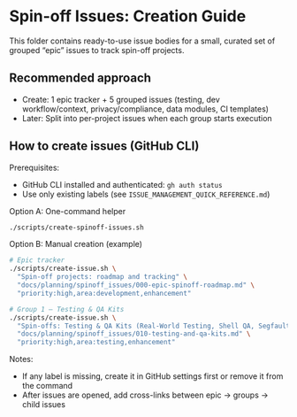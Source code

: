 # Spin-off Issues: Creation Guide

This folder contains ready-to-use issue bodies for a small, curated set of grouped “epic” issues to track spin-off projects.

## Recommended approach
- Create: 1 epic tracker + 5 grouped issues (testing, dev workflow/context, privacy/compliance, data modules, CI templates)
- Later: Split into per-project issues when each group starts execution

## How to create issues (GitHub CLI)

Prerequisites:
- GitHub CLI installed and authenticated: `gh auth status`
- Use only existing labels (see `ISSUE_MANAGEMENT_QUICK_REFERENCE.md`)

Option A: One-command helper
```bash
./scripts/create-spinoff-issues.sh
```

Option B: Manual creation (example)
```bash
# Epic tracker
./scripts/create-issue.sh \
  "Spin-off projects: roadmap and tracking" \
  "docs/planning/spinoff_issues/000-epic-spinoff-roadmap.md" \
  "priority:high,area:development,enhancement"

# Group 1 – Testing & QA Kits
./scripts/create-issue.sh \
  "Spin-offs: Testing & QA Kits (Real-World Testing, Shell QA, Segfault/Memcheck)" \
  "docs/planning/spinoff_issues/010-testing-and-qa-kits.md" \
  "priority:high,area:testing,enhancement"
```

Notes:
- If any label is missing, create it in GitHub settings first or remove it from the command
- After issues are opened, add cross-links between epic → groups → child issues